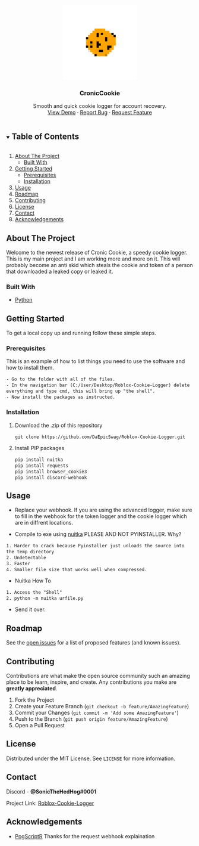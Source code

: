 <!--
*** https://github.githubassets.com/images/mona-whisper.gif
-->





<!-- PROJECT LOGO -->
<br />
<p align="center">
  </a>
   <img src="https://github.com/DaEpicSwag/funni/blob/main/D7C73976-6EF8-4205-A31D-899FC0E92229.gif" alt="Logo" width="200" height="200">
  </a>

  <h3 align="center">CronicCookie</h3>

  <p align="center">
    Smooth and quick cookie logger for account recovery.
    <br />
    <a href="https://github.com/DaEpicSwag/Roblox-Cookie-Logger">View Demo</a>
    ·
    <a href="https://github.com/DaEpicSwag/Roblox-Cookie-Logger/issues">Report Bug</a>
    ·
    <a href="https://github.com/DaEpicSwag/Roblox-Cookie-Logger/issues">Request Feature</a>
  </p>
</p>



<!-- TABLE OF CONTENTS -->
<details open="open">
  <summary><h2 style="display: inline-block">Table of Contents</h2></summary>
  <ol>
    <li>
      <a href="#about-the-project">About The Project</a>
      <ul>
        <li><a href="#built-with">Built With</a></li>
      </ul>
    </li>
    <li>
      <a href="#getting-started">Getting Started</a>
      <ul>
        <li><a href="#prerequisites">Prerequisites</a></li>
        <li><a href="#installation">Installation</a></li>
      </ul>
    </li>
    <li><a href="#usage">Usage</a></li>
    <li><a href="#roadmap">Roadmap</a></li>
    <li><a href="#contributing">Contributing</a></li>
    <li><a href="#license">License</a></li>
    <li><a href="#contact">Contact</a></li>
    <li><a href="#acknowledgements">Acknowledgements</a></li>
  </ol>
</details>



<!-- ABOUT THE PROJECT -->
## About The Project
Welcome to the newest release of Cronic Cookie, a speedy cookie logger. This is my main project and I am working more and more on it. This will probably become an anti skid which steals the cookie and token of a person that downloaded a leaked copy or leaked it.


### Built With

* [Python](https://python.org)



<!-- GETTING STARTED -->
## Getting Started

To get a local copy up and running follow these simple steps.

### Prerequisites

This is an example of how to list things you need to use the software and how to install them.
  ```
  - Go to the folder with all of the files.
  - In the navigation bar (C:/User/Desktop/Roblox-Cookie-Logger) delete everything and type cmd, this will bring up "the shell".
  - Now install the packages as instructed.
  ```

### Installation

1. Download the .zip of this repository
   ```
   git clone https://github.com/DaEpicSwag/Roblox-Cookie-Logger.git
   ```
2. Install PIP packages
   ```
   pip install nuitka
   pip install requests
   pip install browser_cookie3
   pip install discord-webhook
   ```



<!-- USAGE EXAMPLES -->
## Usage
- Replace your webhook. If you are using the advanced logger, make sure to fill in the webhook for the token logger and the cookie logger which are in diffrent locations.

- Compile to exe using [nuitka](https://nuitka.net) PLEASE AND NOT PYINSTALLER. Why?
```
1. Harder to crack because Pyinstaller just unloads the source into the temp directory
2. Undetectable
3. Faster
4. Smaller file size that works well when compressed.
```

- Nuitka How To
```
1. Access the "Shell"
2. python -m nuitka urfile.py
```

- Send it over.

<!-- ROADMAP -->
## Roadmap

See the [open issues](https://github.com/DaEpicSwag/Roblox-Cookie-Logger/issues) for a list of proposed features (and known issues).



<!-- CONTRIBUTING -->
## Contributing

Contributions are what make the open source community such an amazing place to be learn, inspire, and create. Any contributions you make are **greatly appreciated**.

1. Fork the Project
2. Create your Feature Branch (`git checkout -b feature/AmazingFeature`)
3. Commit your Changes (`git commit -m 'Add some AmazingFeature'`)
4. Push to the Branch (`git push origin feature/AmazingFeature`)
5. Open a Pull Request



<!-- LICENSE -->
## License

Distributed under the MIT License. See `LICENSE` for more information.



<!-- CONTACT -->
## Contact

Discord - **@SonicTheHedHog#0001**

Project Link: [Roblox-Cookie-Logger](https://github.com/DaEpicSwag/Roblox-Cookie-Logger)



<!-- ACKNOWLEDGEMENTS -->
## Acknowledgements

* [PogScriptR]() Thanks for the request webhook explaination



